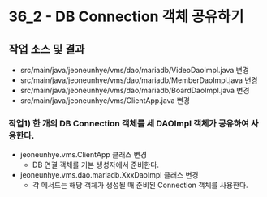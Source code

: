 # 36_2 - DB Connection 객체 공유하기

## 작업 소스 및 결과

- src/main/java/jeoneunhye/vms/dao/mariadb/VideoDaoImpl.java 변경
- src/main/java/jeoneunhye/vms/dao/mariadb/MemberDaoImpl.java 변경
- src/main/java/jeoneunhye/vms/dao/mariadb/BoardDaoImpl.java 변경
- src/main/java/jeoneunhye/vms/ClientApp.java 변경

### 작업1) 한 개의 DB Connection 객체를 세 DAOImpl 객체가 공유하여 사용한다.

- jeoneunhye.vms.ClientApp 클래스 변경
    - DB 연결 객체를 기본 생성자에서 준비한다.
- jeoneunhye.vms.dao.mariadb.XxxDaoImpl 클래스 변경
    - 각 메서드는 해당 객체가 생성될 때 준비된 Connection 객체를 사용한다.